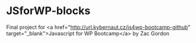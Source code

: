 # JSforWP-blocks
Final project for &lt;a href="http://url.kybernaut.cz/js4wp-bootcamp-github" target="_blank">Javascript for WP Bootcamp&lt;/a> by Zac Gordon
